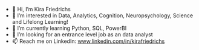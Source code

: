 - 👋 Hi, I’m Kira Friedrichs
- 👀 I’m interested in Data, Analytics, Cognition, Neuropsychology, Science and Lifelong Learning!
- 🌱 I’m currently learning Python, SQL, PowerBI
- 💞️ I’m looking for an entrance level job as an data analyst 
- 📫 Reach me on LinkedIn: www.linkedin.com/in/kirafriedrichs 

<!---
kifrie/kifrie is a ✨ special ✨ repository because its `README.md` (this file) appears on your GitHub profile.
You can click the Preview link to take a look at your changes.
--->
